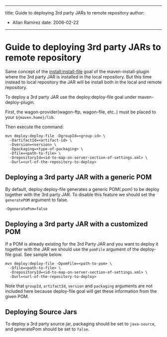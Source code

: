 ---

title: Guide to deploying 3rd party JARs to remote repository
author: 
- Allan Ramirez
date: 2006-02-22
----------------

<!--
Licensed to the Apache Software Foundation (ASF) under one
or more contributor license agreements.  See the NOTICE file
distributed with this work for additional information
regarding copyright ownership.  The ASF licenses this file
to you under the Apache License, Version 2.0 (the
"License"); you may not use this file except in compliance
with the License.  You may obtain a copy of the License at

http://www.apache.org/licenses/LICENSE-2.0

Unless required by applicable law or agreed to in writing,
software distributed under the License is distributed on an
"AS IS" BASIS, WITHOUT WARRANTIES OR CONDITIONS OF ANY
KIND, either express or implied.  See the License for the
specific language governing permissions and limitations
under the License.
-->

# Guide to deploying 3rd party JARs to remote repository

Same concept of the [install:install-file](./guide-3rd-party-jars-local.html) goal of the maven-install-plugin where the 3rd party JAR is installed in the local repository. But this time instead to local repository the JAR will be install both in the local and remote repository.

To deploy a 3rd party JAR use the deploy:deploy-file goal under maven-deploy-plugin.

First, the wagon-provider\(wagon-ftp, wagon-file, etc..\) must be placed to your `${maven.home}/lib`.

Then execute the command:

```
mvn deploy:deploy-file -DgroupId=<group-id> \
  -DartifactId=<artifact-id> \
  -Dversion=<version> \
  -Dpackaging=<type-of-packaging> \
  -Dfile=<path-to-file> \
  -DrepositoryId=<id-to-map-on-server-section-of-settings.xml> \
  -Durl=<url-of-the-repository-to-deploy>
```

## Deploying a 3rd party JAR with a generic POM

By default, deploy:deploy-file generates a generic POM\(.pom\) to be deploy together with the 3rd party JAR. To disable this feature we should set the `generatePOM` argument to false.

```
-DgeneratePom=false
```

## Deploying a 3rd party JAR with a customized POM

If a POM is already existing for the 3rd Party JAR and you want to deploy it together with the JAR we should use the `pomFile` argument of the deploy-file goal. See sample below.

```
mvn deploy:deploy-file -DpomFile=<path-to-pom> \
  -Dfile=<path-to-file> \
  -DrepositoryId=<id-to-map-on-server-section-of-settings.xml> \
  -Durl=<url-of-the-repository-to-deploy>
```

Note that `groupId`, `artifactId`, `version` and `packaging` arguments are not included here because deploy-file goal will get these information from the given POM.

## Deploying Source Jars

<!-- TODO: Check the following, cause i don't this is true anymore. I assume packaging should be jar-->
<!--  and the classifier should be set to source.-->

To deploy a 3rd party source jar, packaging should be set to `java-source`, and generatePom should be set to `false`.

